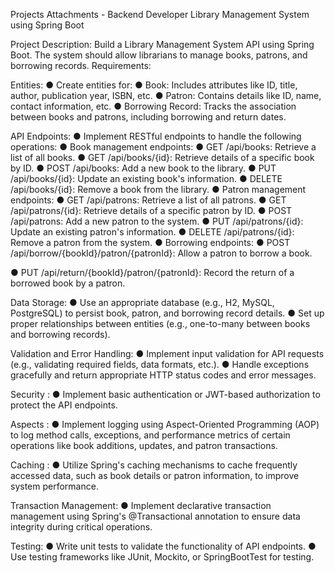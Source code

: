 Projects Attachments - Backend Developer
Library Management System using
Spring Boot

Project Description:
Build a Library Management System API using Spring Boot. The system should allow librarians
to manage books, patrons, and borrowing records.
Requirements:

Entities:
● Create entities for:
● Book: Includes attributes like ID, title, author, publication year, ISBN, etc.
● Patron: Contains details like ID, name, contact information, etc.
● Borrowing Record: Tracks the association between books and patrons,
including borrowing and return dates.

API Endpoints:
● Implement RESTful endpoints to handle the following operations:
● Book management endpoints:
● GET /api/books: Retrieve a list of all books.
● GET /api/books/{id}: Retrieve details of a specific book by ID.
● POST /api/books: Add a new book to the library.
● PUT /api/books/{id}: Update an existing book's information.
● DELETE /api/books/{id}: Remove a book from the library.
● Patron management endpoints:
● GET /api/patrons: Retrieve a list of all patrons.
● GET /api/patrons/{id}: Retrieve details of a specific patron by ID.
● POST /api/patrons: Add a new patron to the system.
● PUT /api/patrons/{id}: Update an existing patron's information.
● DELETE /api/patrons/{id}: Remove a patron from the system.
● Borrowing endpoints:
● POST /api/borrow/{bookId}/patron/{patronId}: Allow a patron to
borrow a book.

● PUT /api/return/{bookId}/patron/{patronId}: Record the return of a borrowed book by a patron.

Data Storage:
● Use an appropriate database (e.g., H2, MySQL, PostgreSQL) to persist book, patron, and borrowing record details.
● Set up proper relationships between entities (e.g., one-to-many between books and borrowing records).

Validation and Error Handling:
● Implement input validation for API requests (e.g., validating required fields, data formats, etc.).
● Handle exceptions gracefully and return appropriate HTTP status codes and error messages.

Security :
● Implement basic authentication or JWT-based authorization to protect the API endpoints.

Aspects :
● Implement logging using Aspect-Oriented Programming (AOP) to log method calls, exceptions, and performance metrics of certain operations like book additions, updates, and patron transactions.

Caching :
● Utilize Spring's caching mechanisms to cache frequently accessed data, such as book details or patron information, to improve system performance.

Transaction Management:
● Implement declarative transaction management using Spring's @Transactional annotation to ensure data integrity during critical operations.

Testing:
● Write unit tests to validate the functionality of API endpoints.
● Use testing frameworks like JUnit, Mockito, or SpringBootTest for testing.

